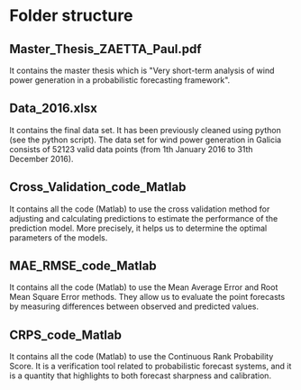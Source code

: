 # Folder structure

## Master_Thesis_ZAETTA_Paul.pdf

It contains the master thesis which is "Very short-term analysis of wind power generation in a probabilistic forecasting framework". 

## Data_2016.xlsx

It contains the final data set. It has been previously cleaned using python (see the python script). The data set for wind power
generation in Galicia consists of 52123 valid data points (from 1th January 2016 to 31th December 2016).

## Cross_Validation_code_Matlab

It contains all the code (Matlab) to use the cross validation method for adjusting and calculating predictions to estimate the performance of the prediction model. More precisely, it helps us to determine the optimal parameters of the models. 

## MAE_RMSE_code_Matlab

It contains all the code (Matlab) to use the Mean Average Error and Root Mean Square Error methods. They allow us to evaluate the point forecasts by measuring differences between observed and predicted values.

## CRPS_code_Matlab

It contains all the code (Matlab) to use the Continuous Rank Probability Score. It is a verification tool related to probabilistic forecast systems, and it is a quantity that highlights to both forecast sharpness and calibration. 
